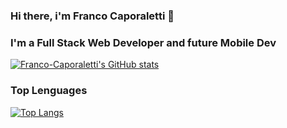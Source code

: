### Hi there, i'm Franco Caporaletti 👋

### I'm a Full Stack Web Developer and future Mobile Dev

[![Franco-Caporaletti's GitHub stats](https://github-readme-stats.vercel.app/api?username=Franco-Caporaletti)](https://github.com/anuraghazra/github-readme-stats)

### Top Lenguages

[![Top Langs](https://github-readme-stats.vercel.app/api/top-langs/?username=Franco-Caporaletti)](https://github.com/anuraghazra/github-readme-stats)
<!--
**Franco-Caporaletti/Franco-Caporaletti** is a ✨ _special_ ✨ repository because its `README.md` (this file) appears on your GitHub profile.

Here are some ideas to get you started:

- 🔭 I’m currently working on ...
- 🌱 I’m currently learning ...
- 👯 I’m looking to collaborate on ...
- 🤔 I’m looking for help with ...
- 💬 Ask me about ...
- 📫 How to reach me: ...
- 😄 Pronouns: ...
- ⚡ Fun fact: ...
-->
